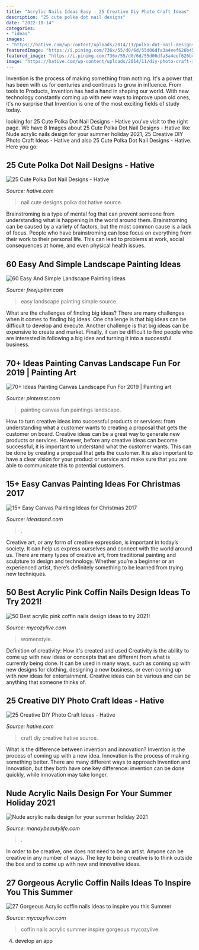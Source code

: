 ```yaml
---
title: "Acrylic Nails Ideas Easy : 25 Creative Diy Photo Craft Ideas"
description: "25 cute polka dot nail designs"
date: "2022-10-14"
categories:
- "ideas"
images:
- "https://hative.com/wp-content/uploads/2014/11/polka-dot-nail-designs/10-cute-polka-dot-nail-designs.jpg"
featuredImage: "https://i.pinimg.com/736x/55/d0/6d/55d06dfa3a4eef626b45b5939b3708ec.jpg"
featured_image: "https://i.pinimg.com/736x/55/d0/6d/55d06dfa3a4eef626b45b5939b3708ec.jpg"
image: "https://hative.com/wp-content/uploads/2014/11/diy-photo-craft-ideas/23-diy-photo-craft-ideas.jpg"
---
```



Invention is the process of making something from nothing. It's a power that has been with us for centuries and continues to grow in influence. From tools to Products, Invention has had a hand in shaping our world. With new technology constantly coming up with new ways to improve upon old ones, it's no surprise that Invention is one of the most exciting fields of study today.

	

		
looking for 25 Cute Polka Dot Nail Designs - Hative you've visit to the right page. We have 8 Images about 25 Cute Polka Dot Nail Designs - Hative like Nude acrylic nails design for your summer holiday 2021, 25 Creative DIY Photo Craft Ideas - Hative and also 25 Cute Polka Dot Nail Designs - Hative. Here you go:
		
    
## 25 Cute Polka Dot Nail Designs - Hative

<img loading=lazy src="https://hative.com/wp-content/uploads/2014/11/polka-dot-nail-designs/10-cute-polka-dot-nail-designs.jpg" onerror="this.onerror=null;this.src='https://tse1.mm.bing.net/th?id=OIP.rUm0_XwE6LuNvn4OnaBMLQHaK3&amp;pid=15.1';" alt="25 Cute Polka Dot Nail Designs - Hative">

_Source: hative.com_

>nail cute designs polka dot hative source. 

	

Brainstroming is a type of mental fog that can prevent someone from understanding what is happening in the world around them. Brainstroming can be caused by a variety of factors, but the most common cause is a lack of focus. People who have brainstroming can lose focus on everything from their work to their personal life. This can lead to problems at work, social consequences at home, and even physical health issues.

    
## 60 Easy And Simple Landscape Painting Ideas

<img loading=lazy src="http://www.freejupiter.com/wp-content/uploads/2017/02/Easy-And-Simple-Landscape-Painting-Ideas-2.jpg" onerror="this.onerror=null;this.src='https://tse2.mm.bing.net/th?id=OIP.9imhZZ62WLXS68bXapNywgHaLG&amp;pid=15.1';" alt="60 Easy And Simple Landscape Painting Ideas">

_Source: freejupiter.com_

>easy landscape painting simple source. 

	

What are the challenges of finding big ideas?
There are many challenges when it comes to finding big ideas. One challenge is that big ideas can be difficult to develop and execute. Another challenge is that big ideas can be expensive to create and market. Finally, it can be difficult to find people who are interested in following a big idea and turning it into a successful business.

    
## 70+ Ideas Painting Canvas Landscape Fun For 2019 | Painting Art

<img loading=lazy src="https://i.pinimg.com/736x/55/d0/6d/55d06dfa3a4eef626b45b5939b3708ec.jpg" onerror="this.onerror=null;this.src='https://tse3.mm.bing.net/th?id=OIP.gq4WBDOwZ2R9TfWHPkp10QAAAA&amp;pid=15.1';" alt="70+ Ideas Painting Canvas Landscape Fun For 2019 | Painting art">

_Source: pinterest.com_

>painting canvas fun paintings landscape. 

	

How to turn creative ideas into successful products or services: from understanding what a customer wants to creating a proposal that gets the customer on board.
Creative ideas can be a great way to generate new products or services. However, before any creative ideas can become successful, it is important to understand what the customer wants. This can be done by creating a proposal that gets the customer. It is also important to have a clear vision for your product or service and make sure that you are able to communicate this to potential customers.

    
## 15+ Easy Canvas Painting Ideas For Christmas 2017

<img loading=lazy src="https://ideastand.com/wp-content/uploads/2016/10/canvas-paintings/9-canvas-paintings-for-christmas.jpg" onerror="this.onerror=null;this.src='https://tse4.mm.bing.net/th?id=OIP.uSiBswElnbKPipNR7xydTAHaPU&amp;pid=15.1';" alt="15+ Easy Canvas Painting Ideas for Christmas 2017">

_Source: ideastand.com_

>. 

	

Creative art, or any form of creative expression, is important in today’s society. It can help us express ourselves and connect with the world around us. There are many types of creative art, from traditional painting and sculpture to design and technology. Whether you’re a beginner or an experienced artist, there’s definitely something to be learned from trying new techniques.

    
## 50 Best Acrylic Pink Coffin Nails Design Ideas To Try 2021!

<img loading=lazy src="https://mycozylive.com/wp-content/uploads/2021/04/13-13.jpg" onerror="this.onerror=null;this.src='https://tse4.mm.bing.net/th?id=OIP.fjOjzcZzsre12yC-k1AGRwHaLH&amp;pid=15.1';" alt="50 Best acrylic pink coffin nails design ideas to try 2021!">

_Source: mycozylive.com_

>womenstyle. 

	

Definition of creativity: How it's created and used
Creativity is the ability to come up with new ideas or concepts that are different from what is currently being done. It can be used in many ways, such as coming up with new designs for clothing, designing a new business, or even coming up with new ideas for entertainment. Creative ideas can be various and can be anything that someone thinks of.

    
## 25 Creative DIY Photo Craft Ideas - Hative

<img loading=lazy src="https://hative.com/wp-content/uploads/2014/11/diy-photo-craft-ideas/23-diy-photo-craft-ideas.jpg" onerror="this.onerror=null;this.src='https://tse3.mm.bing.net/th?id=OIP.MgGUXorVUvA4fWyds88K4AHaOl&amp;pid=15.1';" alt="25 Creative DIY Photo Craft Ideas - Hative">

_Source: hative.com_

>craft diy creative hative source. 

	

What is the difference between invention and innovation?
Invention is the process of coming up with a new idea. Innovation is the process of making something better. There are many different ways to approach Invention and Innovation, but they both have one key difference: invention can be done quickly, while innovation may take longer.

    
## Nude Acrylic Nails Design For Your Summer Holiday 2021

<img loading=lazy src="https://mandybeautylife.com/wp-content/uploads/2021/06/22-3.jpg" onerror="this.onerror=null;this.src='https://tse2.mm.bing.net/th?id=OIP.xaK9ynu4U8_gvQ_Bo8e28AHaLH&amp;pid=15.1';" alt="Nude acrylic nails design for your summer holiday 2021">

_Source: mandybeautylife.com_

>. 

	

In order to be creative, one does not need to be an artist. Anyone can be creative in any number of ways. The key to being creative is to think outside the box and to come up with new and innovative ideas.

    
## 27 Gorgeous Acrylic Coffin Nails Ideas To Inspire You This Summer

<img loading=lazy src="https://mycozylive.com/wp-content/uploads/2020/06/21-5.jpg" onerror="this.onerror=null;this.src='https://tse4.mm.bing.net/th?id=OIP.uQkTolMII9dHbAFzKcAZmwHaK9&amp;pid=15.1';" alt="27 Gorgeous Acrylic coffin nails ideas to inspire you this Summer">

_Source: mycozylive.com_

>coffin nails acrylic summer inspire gorgeous mycozylive. 

	

4. develop an app

